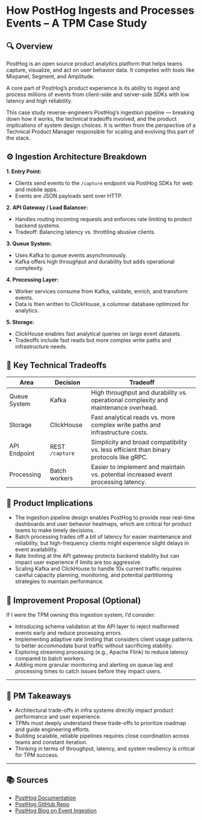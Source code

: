 # How PostHog Ingests and Processes Events – A TPM Case Study

## 🔍 Overview

PostHog is an open source product analytics platform that helps teams capture, visualize, and act on user behavior data. It competes with tools like Mixpanel, Segment, and Amplitude.

A core part of PostHog’s product experience is its ability to ingest and process millions of events from client-side and server-side SDKs with low latency and high reliability.

This case study reverse-engineers PostHog’s ingestion pipeline — breaking down how it works, the technical tradeoffs involved, and the product implications of system design choices. It is written from the perspective of a Technical Product Manager responsible for scaling and evolving this part of the stack.

## ⚙️ Ingestion Architecture Breakdown

**1. Entry Point:**  
- Clients send events to the `/capture` endpoint via PostHog SDKs for web and mobile apps.  
- Events are JSON payloads sent over HTTP.

**2. API Gateway / Load Balancer:**  
- Handles routing incoming requests and enforces rate limiting to protect backend systems.  
- Tradeoff: Balancing latency vs. throttling abusive clients.

**3. Queue System:**  
- Uses Kafka to queue events asynchronously.  
- Kafka offers high throughput and durability but adds operational complexity.

**4. Processing Layer:**  
- Worker services consume from Kafka, validate, enrich, and transform events.  
- Data is then written to ClickHouse, a columnar database optimized for analytics.

**5. Storage:**  
- ClickHouse enables fast analytical queries on large event datasets.  
- Tradeoffs include fast reads but more complex write paths and infrastructure needs.

## 🧠 Key Technical Tradeoffs

| Area         | Decision          | Tradeoff                                                                 |
|--------------|-------------------|--------------------------------------------------------------------------|
| Queue System | Kafka             | High throughput and durability vs. operational complexity and maintenance overhead. |
| Storage      | ClickHouse        | Fast analytical reads vs. more complex write paths and infrastructure costs.      |
| API Endpoint | REST `/capture`   | Simplicity and broad compatibility vs. less efficient than binary protocols like gRPC. |
| Processing   | Batch workers     | Easier to implement and maintain vs. potential increased event processing latency. |

## 🚀 Product Implications

- The ingestion pipeline design enables PostHog to provide near real-time dashboards and user behavior heatmaps, which are critical for product teams to make timely decisions.
- Batch processing trades off a bit of latency for easier maintenance and reliability, but high-frequency clients might experience slight delays in event availability.
- Rate limiting at the API gateway protects backend stability but can impact user experience if limits are too aggressive.
- Scaling Kafka and ClickHouse to handle 10x current traffic requires careful capacity planning, monitoring, and potential partitioning strategies to maintain performance.

## 🔧 Improvement Proposal (Optional)

If I were the TPM owning this ingestion system, I’d consider:

- Introducing schema validation at the API layer to reject malformed events early and reduce processing errors.
- Implementing adaptive rate limiting that considers client usage patterns to better accommodate burst traffic without sacrificing stability.
- Exploring streaming processing (e.g., Apache Flink) to reduce latency compared to batch workers.
- Adding more granular monitoring and alerting on queue lag and processing times to catch issues before they impact users.

---

## 📌 PM Takeaways

- Architectural trade-offs in infra systems directly impact product performance and user experience.
- TPMs must deeply understand these trade-offs to prioritize roadmap and guide engineering efforts.
- Building scalable, reliable pipelines requires close coordination across teams and constant iteration.
- Thinking in terms of throughput, latency, and system resiliency is critical for TPM success.

---

## 📚 Sources

- [PostHog Documentation](https://posthog.com/docs)
- [PostHog GitHub Repo](https://github.com/posthog/posthog)
- [PostHog Blog on Event Ingestion](https://posthog.com/blog/event-ingestion-pipeline)
